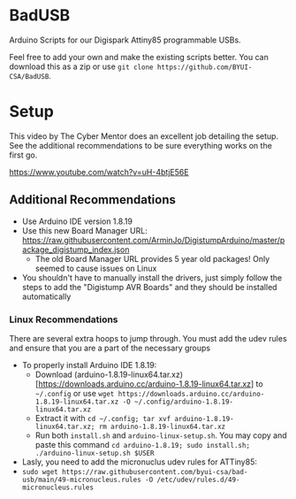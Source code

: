 # BadUSB
Arduino Scripts for our Digispark Attiny85 programmable USBs. 

Feel free to add your own and make the existing scripts better. You can download this as a zip or use `git clone https://github.com/BYUI-CSA/BadUSB`. 

# Setup

This video by The Cyber Mentor does an excellent job detailing the setup. See the additional recommendations to be sure everything works on the first go.

https://www.youtube.com/watch?v=uH-4btjE56E 

## Additional Recommendations

- Use Arduino IDE version 1.8.19
- Use this new Board Manager URL: https://raw.githubusercontent.com/ArminJo/DigistumpArduino/master/package_digistump_index.json
  - The old Board Manager URL provides 5 year old packages! Only seemed to cause issues on Linux
- You shouldn't have to manually install the drivers, just simply follow the steps to add the "Digistump AVR Boards" and they should be installed automatically

### Linux Recommendations

There are several extra hoops to jump through. You must add the udev rules and ensure that you are a part of the necessary groups

- To properly install Arduino IDE 1.8.19:
  - Download (arduino-1.8.19-linux64.tar.xz)[https://downloads.arduino.cc/arduino-1.8.19-linux64.tar.xz] to `~/.config` or use `wget https://downloads.arduino.cc/arduino-1.8.19-linux64.tar.xz -O ~/.config/arduino-1.8.19-linux64.tar.xz`
  - Extract it with `cd ~/.config; tar xvf arduino-1.8.19-linux64.tar.xz; rm arduino-1.8.19-linux64.tar.xz`
  - Run both `install.sh` and `arduino-linux-setup.sh`. You may copy and paste this command `cd arduino-1.8.19; sudo install.sh; ./arduino-linux-setup.sh $USER`
-  Lasly, you need to add the micronuclus udev rules for ATTiny85:
  - `sudo wget https://raw.githubusercontent.com/byui-csa/bad-usb/main/49-micronucleus.rules -O /etc/udev/rules.d/49-micronucleus.rules`
